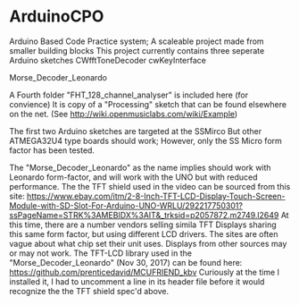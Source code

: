 # ArduinoCPO
Arduino Based Code Practice system; A scaleable project made from smaller building blocks
This project currently contains three seperate Arduino sketches
CWfftToneDecoder
cwKeyInterface

Morse_Decoder_Leonardo

A Fourth folder "FHT_128_channel_analyser" is included here (for convience)
It is copy of a "Processing" sketch that can be found elsewhere on the net.
(See http://wiki.openmusiclabs.com/wiki/Example)

The first two Arduino sketches are targeted at the SSMirco 
But other ATMEGA32U4 type boards should work; However, only the SS Micro form factor
has been tested. 

The "Morse_Decoder_Leonardo" as the name implies should work with Leonardo form-factor,
and will work with the UNO but with reduced performance.
The the TFT shield used in the video can be sourced from this site: 
https://www.ebay.com/itm/2-8-Inch-TFT-LCD-Display-Touch-Screen-Module-with-SD-Slot-For-Arduino-UNO-WRLU/292217750301?ssPageName=STRK%3AMEBIDX%3AIT&_trksid=p2057872.m2749.l2649
At this time, there are a number vendors selling simila TFT Displays sharing this same form factor, but using different
LCD drivers. The sites are often vague about what chip set their unit uses. Displays from other sources may or may not work.
The TFT-LCD library used in the "Morse_Decoder_Leonardo" (Nov 30, 2017) can be found here:
https://github.com/prenticedavid/MCUFRIEND_kbv
Curiously at the time I installed it, I had to uncomment a line in its header file before it would recognize the the TFT shield spec'd above.


 

 